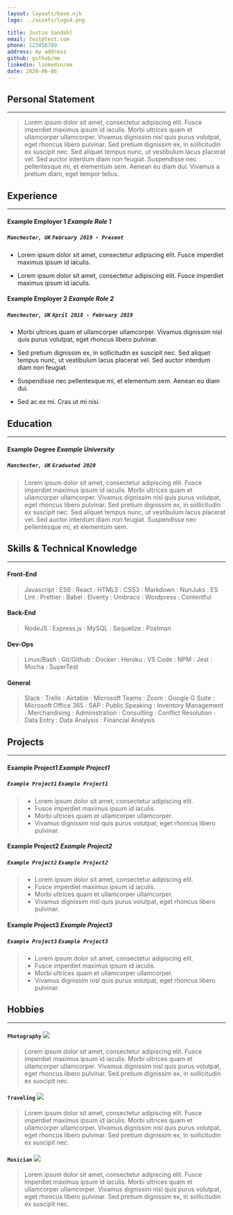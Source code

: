 ```yaml
---
layout: layouts/base.njk
logo: ../assets/logo4.png

title: Justin Sandahl
email: test@test.com
phone: 123456789
address: my address
github: github/me
linkedin: linkedin/me
date: 2020-06-06
---
```


## Personal Statement
---------------------

> Lorem ipsum dolor sit amet, consectetur adipiscing elit.
Fusce imperdiet maximus ipsum id iaculis.
Morbi ultrices quam et ullamcorper ullamcorper.
Vivamus dignissim nisl quis purus volutpat, eget rhoncus libero pulvinar.
Sed pretium dignissim ex, in sollicitudin ex suscipit nec.
Sed aliquet tempus nunc, ut vestibulum lacus placerat vel.
Sed auctor interdum diam non feugiat.
Suspendisse nec pellentesque mi, et elementum sem.
Aenean eu diam dui.
Vivamus a pretium diam, eget tempor tellus.

## Experience
-------------

<div class="grid-container">

#### **Example Employer 1** *Example Role 1* 
##### `Manchester, UK` `February 2019 - Present`

- Lorem ipsum dolor sit amet, consectetur adipiscing elit.
Fusce imperdiet maximus ipsum id iaculis.

- Lorem ipsum dolor sit amet, consectetur adipiscing elit.
Fusce imperdiet maximus ipsum id iaculis.

</div>
<div class="grid-container">

#### **Example Employer 2** *Example Role 2* 
##### `Manchester, UK` `April 2018 - February 2019`

- Morbi ultrices quam et ullamcorper ullamcorper.
Vivamus dignissim nisl quis purus volutpat, eget rhoncus libero pulvinar.

- Sed pretium dignissim ex, in sollicitudin ex suscipit nec.
Sed aliquet tempus nunc, ut vestibulum lacus placerat vel.
Sed auctor interdum diam non feugiat.

- Suspendisse nec pellentesque mi, et elementum sem.
Aenean eu diam dui.

- Sed ac ex mi.
Cras ut mi nisi.

</div>

## Education
------------

<div class="grid-container">

#### **Example Degree** *Example University* 
##### `Manchester, UK` `Graduated 2020`

> Lorem ipsum dolor sit amet, consectetur adipiscing elit.
Fusce imperdiet maximus ipsum id iaculis.
Morbi ultrices quam et ullamcorper ullamcorper.
Vivamus dignissim nisl quis purus volutpat, eget rhoncus libero pulvinar.
Sed pretium dignissim ex, in sollicitudin ex suscipit nec.
Sed aliquet tempus nunc, ut vestibulum lacus placerat vel.
Sed auctor interdum diam non feugiat.
Suspendisse nec pellentesque mi, et elementum sem.

</div>

## Skills & Technical Knowledge
---------
<div class="skills-container">

#### **Front-End**

> Javascript : ES6 : React : HTML5 : CSS3 : Markdown : NunJuks : ES Lint : Prettier : Babel : Elventy : Umbraco : Wordpress : Contentful

</div>

<div class="skills-container">

#### **Back-End**

> NodeJS : Express.js : MySQL : Sequelize : Postman

</div>

<div class="skills-container">

#### **Dev-Ops**

> Linux/Bash : Git/Github : Docker : Heroku : VS Code : NPM : Jest : Mocha : SuperTest

</div>

<div class="skills-container">

#### **General**

> Slack : Trello : Airtable : Microsoft Teams : Zoom : Google G Suite : Microsoft Office 365 : SAP : Public Speaking : Inventory Management : Merchandising : Administration : Consulting : Conflict Resolution : Data Entry : Data Analysis : Financial Analysis 

</div>

## Projects
-----------

<div class="projects-container-flex">
<div class="projects-container">

#### **Example Project1** *Example Project1*
##### `Example Project1` `Example Project1`

>- Lorem ipsum dolor sit amet, consectetur adipiscing elit.
>- Fusce imperdiet maximus ipsum id iaculis.
>- Morbi ultrices quam et ullamcorper ullamcorper.
>- Vivamus dignissim nisl quis purus volutpat, eget rhoncus libero pulvinar.


</div>

<div class="projects-container">

#### **Example Project2** *Example Project2*
##### `Example Project2` `Example Project2`

>- Lorem ipsum dolor sit amet, consectetur adipiscing elit.
>- Fusce imperdiet maximus ipsum id iaculis.
>- Morbi ultrices quam et ullamcorper ullamcorper.
>- Vivamus dignissim nisl quis purus volutpat, eget rhoncus libero pulvinar.

</div>

<div class="projects-container">

#### **Example Project3** *Example Project3*
##### `Example Project3` `Example Project3`

>- Lorem ipsum dolor sit amet, consectetur adipiscing elit.
>- Fusce imperdiet maximus ipsum id iaculis.
>- Morbi ultrices quam et ullamcorper ullamcorper.
>- Vivamus dignissim nisl quis purus volutpat, eget rhoncus libero pulvinar.

</div>

</div>

## Hobbies
----------

<div class="skills-container">

#### `Photography` ![](/assets/camera.png)

> Lorem ipsum dolor sit amet, consectetur adipiscing elit.
Fusce imperdiet maximus ipsum id iaculis.
Morbi ultrices quam et ullamcorper ullamcorper.
Vivamus dignissim nisl quis purus volutpat, eget rhoncus libero pulvinar.
Sed pretium dignissim ex, in sollicitudin ex suscipit nec.

</div>
<div class="skills-container">

#### `Traveling` ![](/assets/airplane.png)

> Lorem ipsum dolor sit amet, consectetur adipiscing elit.
Fusce imperdiet maximus ipsum id iaculis.
Morbi ultrices quam et ullamcorper ullamcorper.
Vivamus dignissim nisl quis purus volutpat, eget rhoncus libero pulvinar.
Sed pretium dignissim ex, in sollicitudin ex suscipit nec.

</div>
<div class="skills-container">

#### `Musician` ![](/assets/music.png)

> Lorem ipsum dolor sit amet, consectetur adipiscing elit.
Fusce imperdiet maximus ipsum id iaculis.
Morbi ultrices quam et ullamcorper ullamcorper.
Vivamus dignissim nisl quis purus volutpat, eget rhoncus libero pulvinar.
Sed pretium dignissim ex, in sollicitudin ex suscipit nec.

</div>